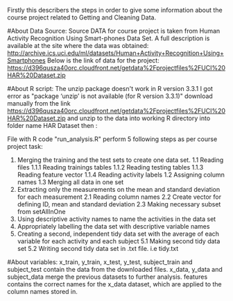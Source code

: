 
Firstly this describers the steps in order to give some information about the course project related to Getting and Cleaning Data.

#About Data Source:
Source DATA for course project is taken from Human Activity Recognition Using Smart-phones Data Set.
A full description is available at the site where the data was obtained:
http://archive.ics.uci.edu/ml/datasets/Human+Activity+Recognition+Using+Smartphones 
Below is the link of data for the project:
https://d396qusza40orc.cloudfront.net/getdata%2Fprojectfiles%2FUCI%20HAR%20Dataset.zip

#About R script:
The unzip package doesn't work in R version 3.3.1 I got error as "package ‘unzip’ is not available (for R version 3.3.1)" 
download manually from the link https://d396qusza40orc.cloudfront.net/getdata%2Fprojectfiles%2FUCI%20HAR%20Dataset.zip 
 and unzip to the data into working R directory into folder name HAR Dataset then :

File with R code "run_analysis.R" perform 5 following steps as per course project task:
1. Merging the training and the test sets to create one data set.
1.1 Reading files
1.1.1 Reading trainings tables
1.1.2 Reading testing tables
1.1.3 Reading feature vector
1.1.4 Reading activity labels
1.2 Assigning column names
1.3 Merging all data in one set
2. Extracting only the measurements on the mean and standard deviation for each measurement
2.1 Reading column names
2.2 Create vector for defining ID, mean and standard deviation
2.3 Making necessary subset from setAllInOne
3. Using descriptive activity names to name the activities in the data set
4. Appropriately labelling the data set with descriptive variable names
5. Creating a second, independent tidy data set with the average of each variable for each activity and each subject
5.1 Making second tidy data set
5.2 Writing second tidy data set in .txt file. i.e tidy.txt

#About variables:
x_train, y_train, x_test, y_test, subject_train and subject_test contain the data from the downloaded files.
x_data, y_data and subject_data merge the previous datasets to further analysis.
features contains the correct names for the x_data dataset, which are applied to the column names stored in.

